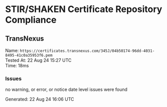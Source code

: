 # STIR/SHAKEN Certificate Repository Compliance

## TransNexus

Name: `https://certificates.transnexus.com/345J/04b50174-96dd-4031-8495-41c0a35953f6.pem`\
Tested At: 22 Aug 24 15:27 UTC\
Time: 18ms

### Issues

no warning, or error, or notice date level issues were found

Generated: 22 Aug 24 16:06 UTC